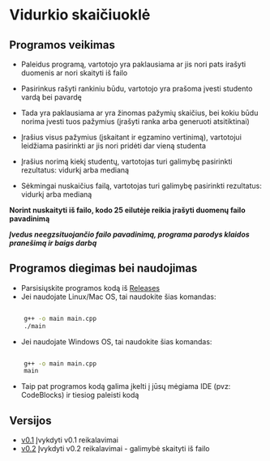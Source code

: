 # Vidurkio skaičiuoklė

## Programos veikimas
  
  * Paleidus programą, vartotojo yra paklausiama ar jis nori pats irašyti duomenis ar nori skaityti iš failo
  * Pasirinkus rašyti rankiniu būdu, vartotojo yra prašoma įvesti studento vardą bei pavardę
  * Tada yra paklausiama ar yra žinomas pažymių skaičius, bei kokiu būdu norima įvesti tuos pažymius (įrašyti ranka arba generuoti atsitiktinai)
  * Įrašius visus pažymius (įskaitant ir egzamino vertinimą), vartotojui leidžiama pasirinkti ar jis nori pridėti dar vieną studenta
  * Įrašius norimą kiekį studentų, vartotojas turi galimybę pasirinkti rezultatus: vidurkį arba medianą

  * Sėkmingai nuskaičius failą, vartotojas turi galimybę pasirinkti rezultatus: vidurkį arba medianą

  **Norint nuskaityti iš failo, kodo 25 eilutėje reikia įrašyti duomenų failo pavadinimą**
  
  ***Įvedus neegzsituojančio failo pavadinimą, programa parodys klaidos pranešimą ir baigs darbą***

## Programos diegimas bei naudojimas
* Parsisiųskite programos kodą iš [Releases](https://github.com/MantasLengvinas/OOP-2-uzt/releases)
* Jei naudojate Linux/Mac OS, tai naudokite šias komandas: 
```bash

    g++ -o main main.cpp
    ./main

```
* Jei naudojate Windows OS, tai naudokite šias komandas:
```bash

    g++ -o main main.cpp
    main

```
* Taip pat programos kodą galima įkelti į jūsų mėgiama IDE (pvz: CodeBlocks) ir tiesiog paleisti kodą
	
	
## Versijos

  * [v0.1](https://github.com/MantasLengvinas/OOP-2-uzt/releases/tag/v0.1) Įvykdyti v0.1 reikalavimai
  * [v0.2](https://github.com/MantasLengvinas/OOP-2-uzt/releases/tag/v0.2) Įvykdyti v0.2 reikalavimai - galimybė skaityti iš failo
